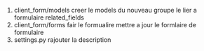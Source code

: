1. client_form/models
    creer le models du nouveau groupe
    le lier a formulaire
    related_fields
2. client_form/forms
    fair le formualire
    mettre a jour le formlaire de formulaire
3. settings.py
    rajouter la description
